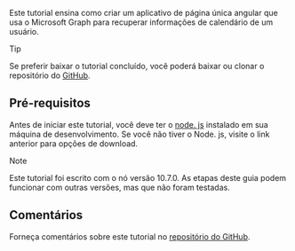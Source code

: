 <!-- markdownlint-disable MD002 MD041 -->

Este tutorial ensina como criar um aplicativo de página única angular que usa o Microsoft Graph para recuperar informações de calendário de um usuário.

> [!TIP]
> Se preferir baixar o tutorial concluído, você poderá baixar ou clonar o repositório do [GitHub](https://github.com/microsoftgraph/msgraph-training-angularspa).

## <a name="prerequisites"></a>Pré-requisitos

Antes de iniciar este tutorial, você deve ter o [node. js](https://nodejs.org) instalado em sua máquina de desenvolvimento. Se você não tiver o Node. js, visite o link anterior para opções de download.

> [!NOTE]
> Este tutorial foi escrito com o nó versão 10.7.0. As etapas deste guia podem funcionar com outras versões, mas que não foram testadas.

## <a name="feedback"></a>Comentários

Forneça comentários sobre este tutorial no [repositório do GitHub](https://github.com/microsoftgraph/msgraph-training-angularspa).